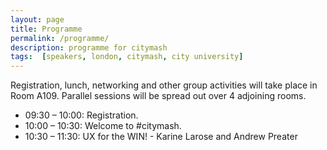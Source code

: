 ```yaml
---
layout: page
title: Programme
permalink: /programme/
description: programme for citymash
tags:  [speakers, london, citymash, city university]
---
```


Registration, lunch, networking and other group activities will take place in Room A109.  Parallel sessions will be spread out over 4 adjoining rooms.  

* 09:30 – 10:00: Registration.
* 10:00 – 10:30: Welcome to \#citymash.
* 10:30 – 11:30: UX for the WIN! - Karine Larose and Andrew Preater
